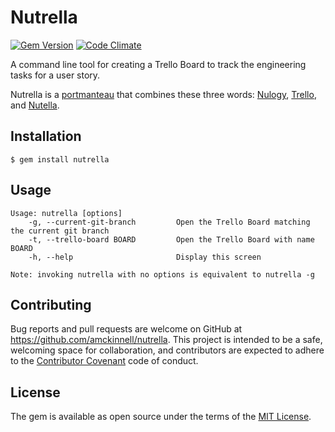 # Nutrella

[![Gem Version](https://badge.fury.io/rb/nutrella.svg)](https://badge.fury.io/rb/nutrella)
[![Code Climate](https://codeclimate.com/github/amckinnell/nutrella/badges/gpa.svg)](https://codeclimate.com/github/amckinnell/nutrella)

A command line tool for creating a Trello Board to track the engineering tasks for a user story.

Nutrella is a [portmanteau](https://en.wikipedia.org/wiki/Portmanteau) that combines these three words:
[Nulogy](http://nulogy.com/), [Trello](http://trello.com/), and [Nutella](http://www.nutella.com/).


## Installation

    $ gem install nutrella


## Usage

    Usage: nutrella [options]
        -g, --current-git-branch         Open the Trello Board matching the current git branch
        -t, --trello-board BOARD         Open the Trello Board with name BOARD
        -h, --help                       Display this screen

    Note: invoking nutrella with no options is equivalent to nutrella -g


## Contributing

Bug reports and pull requests are welcome on GitHub at https://github.com/amckinnell/nutrella. This project is intended to be a safe, welcoming space for collaboration, and contributors are expected to adhere to the [Contributor Covenant](http://contributor-covenant.org) code of conduct.


## License

The gem is available as open source under the terms of the [MIT License](http://opensource.org/licenses/MIT).

